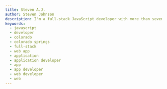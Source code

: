 ```yaml
---
title: Steven A.J.
author: Steven Johnson
description: I'm a full-stack JavaScript developer with more than seven years as a professional and fifteen years as a hobbyist. Building and working on software is my passion, and I plan to do it for the rest of my life.
keywords:
  - javascript
  - developer
  - colorado
  - colorado springs
  - full-stack
  - web app
  - application
  - application developer
  - app
  - app developer
  - web developer
  - web
---
```

